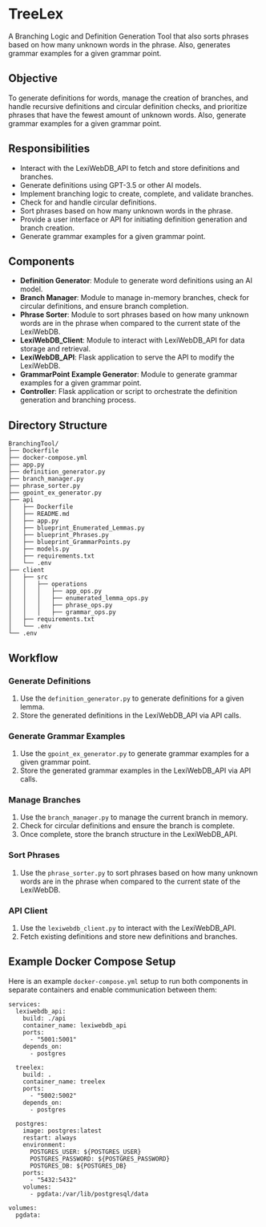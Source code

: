 # TreeLex
A Branching Logic and Definition Generation Tool that also sorts phrases based on how many unknown words in the phrase. Also, generates grammar examples for a given grammar point.

## Objective
To generate definitions for words, manage the creation of branches, and handle recursive definitions and circular definition checks, and prioritize phrases that have the fewest amount of unknown words. Also, generate grammar examples for a given grammar point.

## Responsibilities
- Interact with the LexiWebDB_API to fetch and store definitions and branches.
- Generate definitions using GPT-3.5 or other AI models.
- Implement branching logic to create, complete, and validate branches.
- Check for and handle circular definitions.
- Sort phrases based on how many unknown words in the phrase.
- Provide a user interface or API for initiating definition generation and branch creation.
- Generate grammar examples for a given grammar point.

## Components
- **Definition Generator**: Module to generate word definitions using an AI model.
- **Branch Manager**: Module to manage in-memory branches, check for circular definitions, and ensure branch completion.
- **Phrase Sorter**: Module to sort phrases based on how many unknown words are in the phrase when compared to the current state of the LexiWebDB.
- **LexiWebDB_Client**: Module to interact with LexiWebDB_API for data storage and retrieval.
- **LexiWebDB_API**: Flask application to serve the API to modify the LexiWebDB.
- **GrammarPoint Example Generator**: Module to generate grammar examples for a given grammar point.
- **Controller**: Flask application or script to orchestrate the definition generation and branching process.

## Directory Structure

```
BranchingTool/
├── Dockerfile
├── docker-compose.yml
├── app.py
├── definition_generator.py
├── branch_manager.py
├── phrase_sorter.py
├── gpoint_ex_generator.py
├── api
│   ├── Dockerfile
│   ├── README.md
│   ├── app.py
│   ├── blueprint_Enumerated_Lemmas.py
│   ├── blueprint_Phrases.py
│   ├── blueprint_GrammarPoints.py
│   ├── models.py
│   ├── requirements.txt
│   └── .env
├── client
│   ├── src
│   │   ├── operations
│   │   │   ├── app_ops.py
│   │   │   ├── enumerated_lemma_ops.py
│   │   │   ├── phrase_ops.py
│   │   │   ├── grammar_ops.py
│   ├── requirements.txt
│   └── .env
└── .env
```


## Workflow

### Generate Definitions
1. Use the `definition_generator.py` to generate definitions for a given lemma.
2. Store the generated definitions in the LexiWebDB_API via API calls.

### Generate Grammar Examples
1. Use the `gpoint_ex_generator.py` to generate grammar examples for a given grammar point.
2. Store the generated grammar examples in the LexiWebDB_API via API calls.

### Manage Branches
1. Use the `branch_manager.py` to manage the current branch in memory.
2. Check for circular definitions and ensure the branch is complete.
3. Once complete, store the branch structure in the LexiWebDB_API.

### Sort Phrases
1. Use the `phrase_sorter.py` to sort phrases based on how many unknown words are in the phrase when compared to the current state of the LexiWebDB.

### API Client
1. Use the `lexiwebdb_client.py` to interact with the LexiWebDB_API.
2. Fetch existing definitions and store new definitions and branches.

## Example Docker Compose Setup
Here is an example `docker-compose.yml` setup to run both components in separate containers and enable communication between them:

```
services:
  lexiwebdb_api:
    build: ./api
    container_name: lexiwebdb_api
    ports:
      - "5001:5001"
    depends_on:
      - postgres

  treelex:
    build: .
    container_name: treelex
    ports:
      - "5002:5002"
    depends_on:
      - postgres

  postgres:
    image: postgres:latest
    restart: always
    environment:
      POSTGRES_USER: ${POSTGRES_USER}
      POSTGRES_PASSWORD: ${POSTGRES_PASSWORD}
      POSTGRES_DB: ${POSTGRES_DB}
    ports:
      - "5432:5432"
    volumes:
      - pgdata:/var/lib/postgresql/data

volumes:
  pgdata:
  ```
